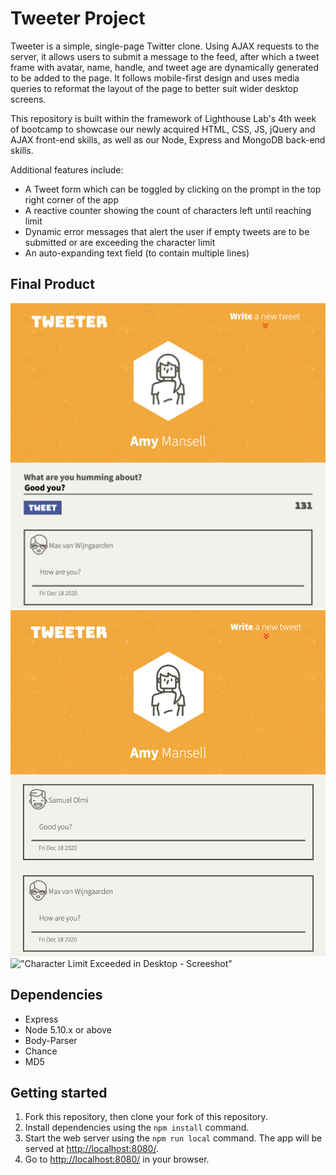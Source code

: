 # Tweeter Project

Tweeter is a simple, single-page Twitter clone. Using AJAX requests to the server, it allows users to submit a message to the feed, after which a tweet frame with avatar, name, handle, and tweet age are dynamically generated to be added to the page. It follows mobile-first design and uses media queries to reformat the layout of the page to better suit wider desktop screens.

This repository is built within the framework of Lighthouse Lab's 4th week of bootcamp to showcase our newly acquired HTML, CSS, JS, jQuery and AJAX front-end skills, as well as our Node, Express and MongoDB back-end skills.

Additional features include:

* A Tweet form which can be toggled by clicking on the prompt in the top right corner of the app
* A reactive counter showing the count of characters left until reaching limit
* Dynamic error messages that alert the user if empty tweets are to be submitted or are exceeding the character limit
* An auto-expanding text field (to contain multiple lines)

## Final Product

!["Writing Tweet in Mobile - Screeshot"](https://github.com/aleksa-ai/tweeter/blob/master/public/images/Tweeter%20Screenshot%201.png)
!["Submitted Tweet - Screeshot"](https://github.com/aleksa-ai/tweeter/blob/master/public/images/Tweeter%20Screenshot%202.png)
!["Character Limit Exceeded in Desktop - Screeshot"](Uhttps://github.com/aleksa-ai/tweeter/blob/master/public/images/Tweeter%20Screenshot%203.png)

## Dependencies

- Express
- Node 5.10.x or above
- Body-Parser
- Chance
- MD5

## Getting started

1. Fork this repository, then clone your fork of this repository.
2. Install dependencies using the `npm install` command.
3. Start the web server using the `npm run local` command. The app will be served at <http://localhost:8080/>.
4. Go to <http://localhost:8080/> in your browser.
